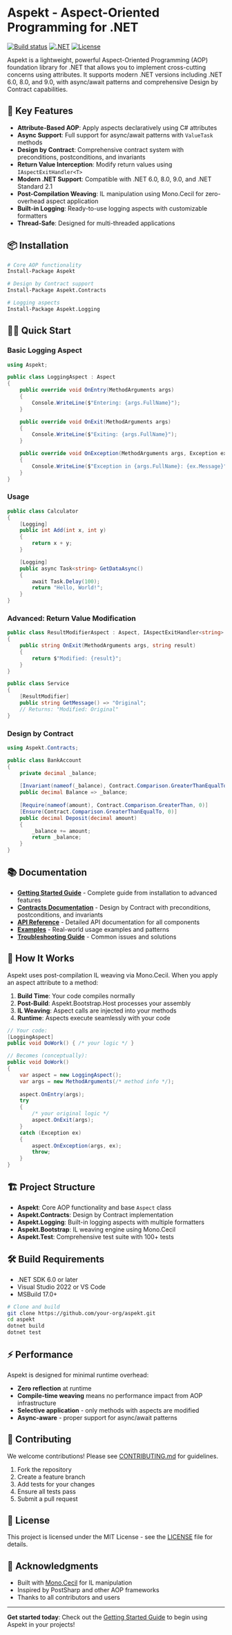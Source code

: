 # Aspekt - Aspect-Oriented Programming for .NET

[![Build status](https://ci.appveyor.com/api/projects/status/ysr9ebr6dwaqamus?svg=true)](https://ci.appveyor.com/project/mvpete/aspekt)
[![.NET](https://img.shields.io/badge/.NET-6.0%20%7C%208.0%20%7C%209.0-blue)](https://dotnet.microsoft.com/)
[![License](https://img.shields.io/badge/license-MIT-green)](LICENSE)

Aspekt is a lightweight, powerful Aspect-Oriented Programming (AOP) foundation library for .NET that allows you to implement cross-cutting concerns using attributes. It supports modern .NET versions including .NET 6.0, 8.0, and 9.0, with async/await patterns and comprehensive Design by Contract capabilities.

## 🚀 Key Features

- **Attribute-Based AOP**: Apply aspects declaratively using C# attributes
- **Async Support**: Full support for async/await patterns with `ValueTask` methods
- **Design by Contract**: Comprehensive contract system with preconditions, postconditions, and invariants
- **Return Value Interception**: Modify return values using `IAspectExitHandler<T>`
- **Modern .NET Support**: Compatible with .NET 6.0, 8.0, 9.0, and .NET Standard 2.1
- **Post-Compilation Weaving**: IL manipulation using Mono.Cecil for zero-overhead aspect application
- **Built-in Logging**: Ready-to-use logging aspects with customizable formatters
- **Thread-Safe**: Designed for multi-threaded applications

## 📦 Installation

```bash
# Core AOP functionality
Install-Package Aspekt

# Design by Contract support
Install-Package Aspekt.Contracts

# Logging aspects
Install-Package Aspekt.Logging
```

## 🏃‍♂️ Quick Start

### Basic Logging Aspect

```csharp
using Aspekt;

public class LoggingAspect : Aspect
{
    public override void OnEntry(MethodArguments args)
    {
        Console.WriteLine($"Entering: {args.FullName}");
    }

    public override void OnExit(MethodArguments args)
    {
        Console.WriteLine($"Exiting: {args.FullName}");
    }

    public override void OnException(MethodArguments args, Exception ex)
    {
        Console.WriteLine($"Exception in {args.FullName}: {ex.Message}");
    }
}
```

### Usage

```csharp
public class Calculator
{
    [Logging]
    public int Add(int x, int y)
    {
        return x + y;
    }

    [Logging]
    public async Task<string> GetDataAsync()
    {
        await Task.Delay(100);
        return "Hello, World!";
    }
}
```

### Advanced: Return Value Modification

```csharp
public class ResultModifierAspect : Aspect, IAspectExitHandler<string>
{
    public string OnExit(MethodArguments args, string result)
    {
        return $"Modified: {result}";
    }
}

public class Service
{
    [ResultModifier]
    public string GetMessage() => "Original";
    // Returns: "Modified: Original"
}
```

### Design by Contract

```csharp
using Aspekt.Contracts;

public class BankAccount
{
    private decimal _balance;
    
    [Invariant(nameof(_balance), Contract.Comparison.GreaterThanEqualTo, 0)]
    public decimal Balance => _balance;
    
    [Require(nameof(amount), Contract.Comparison.GreaterThan, 0)]
    [Ensure(Contract.Comparison.GreaterThanEqualTo, 0)]
    public decimal Deposit(decimal amount)
    {
        _balance += amount;
        return _balance;
    }
}
```

## 📚 Documentation

- **[Getting Started Guide](docs/GETTING_STARTED.md)** - Complete guide from installation to advanced features
- **[Contracts Documentation](docs/CONTRACTS.md)** - Design by Contract with preconditions, postconditions, and invariants
- **[API Reference](docs/API.md)** - Detailed API documentation for all components
- **[Examples](docs/EXAMPLES.md)** - Real-world usage examples and patterns
- **[Troubleshooting Guide](docs/TROUBLESHOOTING.md)** - Common issues and solutions

## 🔧 How It Works

Aspekt uses post-compilation IL weaving via Mono.Cecil. When you apply an aspect attribute to a method:

1. **Build Time**: Your code compiles normally
2. **Post-Build**: Aspekt.Bootstrap.Host processes your assembly
3. **IL Weaving**: Aspect calls are injected into your methods
4. **Runtime**: Aspects execute seamlessly with your code

```csharp
// Your code:
[LoggingAspect]
public void DoWork() { /* your logic */ }

// Becomes (conceptually):
public void DoWork()
{
    var aspect = new LoggingAspect();
    var args = new MethodArguments(/* method info */);
    
    aspect.OnEntry(args);
    try
    {
        /* your original logic */
        aspect.OnExit(args);
    }
    catch (Exception ex)
    {
        aspect.OnException(args, ex);
        throw;
    }
}
```

## 🏗️ Project Structure

- **Aspekt**: Core AOP functionality and base `Aspect` class
- **Aspekt.Contracts**: Design by Contract implementation
- **Aspekt.Logging**: Built-in logging aspects with multiple formatters
- **Aspekt.Bootstrap**: IL weaving engine using Mono.Cecil
- **Aspekt.Test**: Comprehensive test suite with 100+ tests

## 🛠️ Build Requirements

- .NET SDK 6.0 or later
- Visual Studio 2022 or VS Code
- MSBuild 17.0+

```bash
# Clone and build
git clone https://github.com/your-org/aspekt.git
cd aspekt
dotnet build
dotnet test
```

## ⚡ Performance

Aspekt is designed for minimal runtime overhead:
- **Zero reflection** at runtime
- **Compile-time weaving** means no performance impact from AOP infrastructure
- **Selective application** - only methods with aspects are modified
- **Async-aware** - proper support for async/await patterns

## 🤝 Contributing

We welcome contributions! Please see [CONTRIBUTING.md](CONTRIBUTING.md) for guidelines.

1. Fork the repository
2. Create a feature branch
3. Add tests for your changes
4. Ensure all tests pass
5. Submit a pull request

## 📄 License

This project is licensed under the MIT License - see the [LICENSE](LICENSE) file for details.

## 🙏 Acknowledgments

- Built with [Mono.Cecil](https://github.com/jbevain/cecil) for IL manipulation
- Inspired by PostSharp and other AOP frameworks
- Thanks to all contributors and users

---

**Get started today**: Check out the [Getting Started Guide](docs/GETTING_STARTED.md) to begin using Aspekt in your projects!


